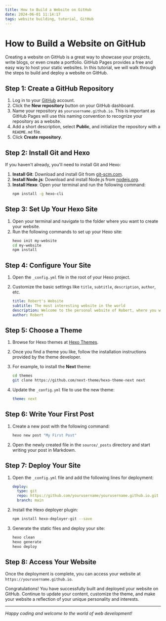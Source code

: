 ```yaml
---
title: How to Build a Website on GitHub
date: 2024-06-01 11:14:17
tags: website building, tutorial, GitHub
---
```


# How to Build a Website on GitHub

Creating a website on GitHub is a great way to showcase your projects, write blogs, or even create a portfolio. GitHub Pages provides a free and easy way to host your static websites. In this tutorial, we will walk through the steps to build and deploy a website on GitHub.

## Step 1: Create a GitHub Repository

1. Log in to your [GitHub](https://github.com) account.
2. Click the **New repository** button on your GitHub dashboard.
3. Name your repository as `yourusername.github.io`. This is important as GitHub Pages will use this naming convention to recognize your repository as a website.
4. Add a short description, select **Public**, and initialize the repository with a `README.md` file.
5. Click **Create repository**.

## Step 2: Install Git and Hexo

If you haven't already, you'll need to install Git and Hexo:

1. **Install Git**: Download and install Git from [git-scm.com](https://git-scm.com/).
2. **Install Node.js**: Download and install Node.js from [nodejs.org](https://nodejs.org/).
3. **Install Hexo**: Open your terminal and run the following command:
    ```bash
    npm install -g hexo-cli
    ```

## Step 3: Set Up Your Hexo Site

1. Open your terminal and navigate to the folder where you want to create your website.
2. Run the following commands to set up your Hexo site:
    ```bash
    hexo init my-website
    cd my-website
    npm install
    ```

## Step 4: Configure Your Site

1. Open the `_config.yml` file in the root of your Hexo project.
2. Customize the basic settings like `title`, `subtitle`, `description`, `author`, etc.

    ```yaml
    title: Robert's Website
    subtitle: The most interesting website in the world
    description: Welcome to the personal website of Robert, where you will find funny ideas and more.
    author: Robert
    ```

## Step 5: Choose a Theme

1. Browse for Hexo themes at [Hexo Themes](https://hexo.io/themes/).
2. Once you find a theme you like, follow the installation instructions provided by the theme developer.
3. For example, to install the **Next** theme:
    ```bash
    cd themes
    git clone https://github.com/next-theme/hexo-theme-next next
    ```

4. Update the `_config.yml` file to use the new theme:
    ```yaml
    theme: next
    ```

## Step 6: Write Your First Post

1. Create a new post with the following command:
    ```bash
    hexo new post "My First Post"
    ```

2. Open the newly created file in the `source/_posts` directory and start writing your post in Markdown.

## Step 7: Deploy Your Site

1. Open the `_config.yml` file and add the following lines for deployment:
    ```yaml
    deploy:
      type: git
      repo: https://github.com/yourusername/yourusername.github.io.git
      branch: main
    ```

2. Install the Hexo deployer plugin:
    ```bash
    npm install hexo-deployer-git --save
    ```

3. Generate the static files and deploy your site:
    ```bash
    hexo clean
    hexo generate
    hexo deploy
    ```

## Step 8: Access Your Website

Once the deployment is complete, you can access your website at `https://yourusername.github.io`.

Congratulations! You have successfully built and deployed your website on GitHub. Continue to update your content, customize the theme, and make your website a reflection of your unique personality and interests.

---

*Happy coding and welcome to the world of web development!*
